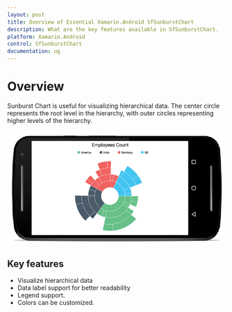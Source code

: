 ```yaml
---
layout: post
title: Overview of Essential Xamarin.Android SfSunburstChart
description: What are the key features available in SfSunburstChart.
platform: Xamarin.Android
control: SfSunburstChart
documentation: ug
---
```


# Overview

Sunburst Chart is useful for visualizing hierarchical data. The center circle represents the root level in the hierarchy, with outer circles representing higher levels of the hierarchy.

![](Sunburst_images/overview.png)

## Key features

* Visualize hierarchical data
* Data label support for better readability
* Legend support.
* Colors can be customized.
